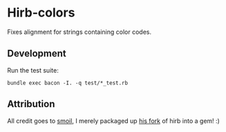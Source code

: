 # Hirb-colors

Fixes alignment for strings containing color codes.

## Development

Run the test suite:

```shell
bundle exec bacon -I. -q test/*_test.rb
```

## Attribution

All credit goes to [smoil](https://github.com/smoil/), I merely packaged up [his
fork](https://github.com/smoil/hirb) of hirb into a gem! :)
